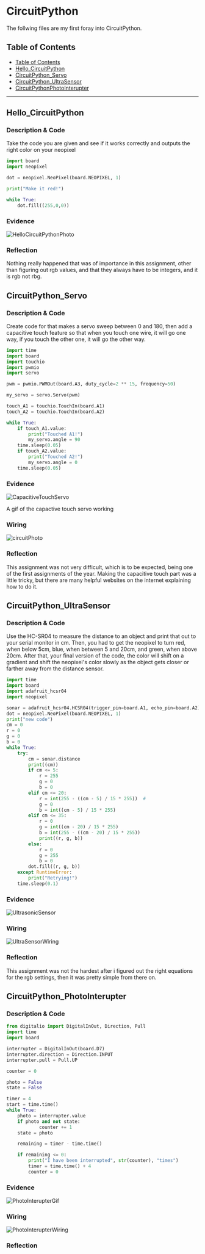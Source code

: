 # CircuitPython
 The follwing files are my first foray into CircuitPython.
## Table of Contents
* [Table of Contents](#TableOfContents)
* [Hello_CircuitPython](#Hello_CircuitPython)
* [CircuitPython_Servo](#CircuitPython_Servo)
* [CircuitPython_UltraSensor](#CircuitPython_UltraSensor)
* [CircuitPythonPhotoInterupter](#CircuitPython_PhotoInterupter)
---

## Hello_CircuitPython

### Description & Code
Take the code you are given and see if it works correctly and outputs the right color on your neopixel

```python
import board
import neopixel

dot = neopixel.NeoPixel(board.NEOPIXEL, 1)

print("Make it red!")

while True:
    dot.fill((255,0,0))
```

### Evidence
![HelloCircuitPythonPhoto](Images/HelloCircuitPythonPhoto.jpg)

### Reflection
Nothing really happened that was of importance in this assignment, other than figuring out rgb values, and that they always have to be integers, and it is rgb not rbg.


## CircuitPython_Servo

### Description & Code
Create code for that makes a servo sweep between 0 and 180, then add a capacitive touch feature so that when you touch one wire, it will go one way, if you touch the other one, it will go the other way.

```python
import time
import board
import touchio
import pwmio
import servo

pwm = pwmio.PWMOut(board.A3, duty_cycle=2 ** 15, frequency=50)

my_servo = servo.Servo(pwm)

touch_A1 = touchio.TouchIn(board.A1)
touch_A2 = touchio.TouchIn(board.A2)

while True:
    if touch_A1.value:
        print("Touched A1!")
        my_servo.angle = 90
    time.sleep(0.05)
    if touch_A2.value:
        print("Touched A2!")
        my_servo.angle = 0
    time.sleep(0.05)
```

### Evidence
 ![CapacitiveTouchServo](/Images/Gifs/ezgif.com-gif-maker.gif)
 
 A gif of the capactive touch servo working
### Wiring
 ![circuitPhoto](/Images/CapaServo.png)
### Reflection
This assignment was not very difficult, which is to be expected, being one of the first assignments of the year. Making the capacitive touch part was a little tricky, but there are many helpful websites on the internet explaining how to do it.

## CircuitPython_UltraSensor

### Description & Code
Use the HC-SR04 to measure the distance to an object and print that out to your serial monitor in cm. Then, you had to get the neopixel to turn red, when below 5cm, blue, when between 5 and 20cm, and green, when above 20cm. After that, your final version of the code, the color will shift on a gradient and shift the neopixel's color slowly as the object gets closer or farther away from the distance sensor.

```python
import time
import board
import adafruit_hcsr04
import neopixel

sonar = adafruit_hcsr04.HCSR04(trigger_pin=board.A1, echo_pin=board.A2)
dot = neopixel.NeoPixel(board.NEOPIXEL, 1)
print("new code")
cm = 0
r = 0
g = 0
b = 0
while True:
    try:
        cm = sonar.distance
        print((cm))
        if cm <= 5:
            r = 255
            g = 0
            b = 0
        elif cm <= 20:
            r = int(255 - ((cm - 5) / 15 * 255))  #
            g = 0
            b = int((cm - 5) / 15 * 255)
        elif cm <= 35:
            r = 0
            g = int((cm - 20) / 15 * 255)
            b = int(255 - ((cm - 20) / 15 * 255))
            print((r, g, b))
        else:
            r = 0
            g = 255
            b = 0
        dot.fill((r, g, b))
    except RuntimeError:
        print("Retrying!")
    time.sleep(0.1)
```
### Evidence
 ![UltrasonicSensor](Images/Gifs/ultrasonicSensor_gif.gif)
### Wiring
![UltraSensorWiring](/Images/UltraSensorPhoto.png)
### Reflection 
This assignment was not the hardest after i figured out the right equations for the rgb settings, then it was pretty simple from there on. 

## CircuitPython_PhotoInterupter

### Description & Code

```python
from digitalio import DigitalInOut, Direction, Pull
import time
import board

interrupter = DigitalInOut(board.D7)
interrupter.direction = Direction.INPUT
interrupter.pull = Pull.UP

counter = 0

photo = False
state = False

timer = 4
start = time.time()
while True:
    photo = interrupter.value
    if photo and not state:
            counter += 1
    state = photo

    remaining = timer - time.time()

    if remaining <= 0:
        print("I have been interrupted", str(counter), "times")
        timer = time.time() + 4
        counter = 0
```

### Evidence
![PhotoInterupterGif](/Images/Gifs/PhotoInterupter_gif.gif)
### Wiring 
![PhotoInterupterWiring](/Images/PhotoInterupterPhoto.png)
### Reflection


